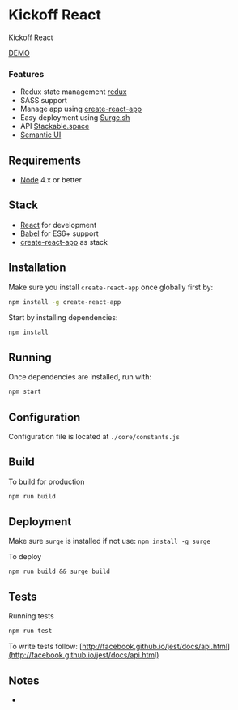 # Kickoff React

Kickoff React

[DEMO](http://kickoff-react.surge.sh/)

### Features

- Redux state management [redux](https://github.com/reactjs/redux)
- SASS support
- Manage app using [create-react-app](https://github.com/facebookincubator/create-react-app)
- Easy deployment using [Surge.sh](https://surge.sh/)
- API [Stackable.space](http://www.stackabke.space/)
- [Semantic UI](http://semantic-ui.com/)

## Requirements

- [Node](https://nodejs.org) 4.x or better

## Stack

- [React](http://facebook.github.io/react) for development
- [Babel](http://babeljs.io/) for ES6+ support
- [create-react-app](https://github.com/facebookincubator/create-react-app) as stack

## Installation

Make sure you install `create-react-app` once globally first by:

```sh
npm install -g create-react-app
```

Start by installing dependencies:

```sh
npm install
```

## Running

Once dependencies are installed, run with:

```sh
npm start
```

## Configuration

Configuration file is located at `./core/constants.js`

## Build

To build for production

```sh
npm run build
```

## Deployment

Make sure `surge` is installed if not use: `npm install -g surge`

To deploy

```
npm run build && surge build
```

## Tests

Running tests

```sh
npm run test
```

To write tests follow: [http://facebook.github.io/jest/docs/api.html](http://facebook.github.io/jest/docs/api.html)

## Notes

-

